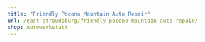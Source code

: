 ```yaml
---
title: "Friendly Pocono Mountain Auto Repair"
url: /east-stroudsburg/friendly-pocono-mountain-auto-repair/
shop: Autowerkstatt
---
```

